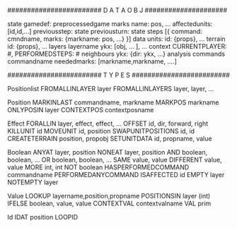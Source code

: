 
######################## D A T A O B J #####################

state
	gamedef: preprocessedgame
	marks
		name: pos, ...
	affectedunits: [id,id,...]
	previousstep: state
	previousturn: state
	steps [{
		command: cmndname,
		marks: {markname: pos, ...}
	}]
	data
		units:
			id: {props}, ...
		terrain
			id: {props}, ...
	layers
		layername
			ykx: [obj, ... ], ...
	context
		CURRENTPLAYER: #,
		PERFORMEDSTEPS: #
	neighbours
		ykx: {dir: ykx, ...}
	analysis
		commands
			commandname
				neededmarks: [markname,markname, ....]

######################## T Y P E S #########################

Positionlist
	FROMALLINLAYER layer
	FROMALLINLAYERS layer, layer, ...

Position
	MARKINLAST commandname, markname
	MARKPOS markname
	ONLYPOSIN layer
	CONTEXTPOS contextposname

Effect
	FORALLIN layer, effect, effect, ...
	OFFSET id, dir, forward, right
	KILLUNIT id
	MOVEUNIT id, position
	SWAPUNITPOSITIONS id, id
	CREATETERRAIN position, propobj
	SETUNITDATA id, propname, value

Boolean
	ANYAT layer, position
	NONEAT layer, position
	AND boolean, boolean, ...
	OR boolean, boolean, ...
	SAME value, value
	DIFFERENT value, value
	MORE int, int
	NOT boolean
	HASPERFORMEDCOMMAND commandname
	PERFORMEDANYCOMMAND
	ISAFFECTED id
	EMPTY layer
	NOTEMPTY layer
	
Value
	LOOKUP layername,position,propname
	POSITIONSIN layer  (int)
	IFELSE boolean, value, value
	CONTEXTVAL contextvalname
	VAL prim

Id
	IDAT position
	LOOPID
